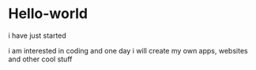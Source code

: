 # Hello-world
i have just started

i am interested in coding and one day i will create my own apps, websites and other
cool stuff

